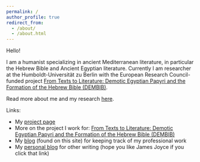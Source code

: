 ```yaml
---
permalink: /
author_profile: true
redirect_from: 
  - /about/
  - /about.html
---
```


Hello! 

I am a humanist specializing in ancient Mediterranean literature, in particular the Hebrew Bible and Ancient Egyptian literature. Currently I am researcher at the Humboldt-Universität zu Berlin with the European Research Council-funded project [From Texts to Literature: Demotic Egyptian Papyri and the Formation of the Hebrew Bible (DEMBIB)](https://www.theologie.hu-berlin.de/en/dembib/dembib).

Read more about me and my research [here](/aboutme).

Links:
* My [project page](https://www.theologie.hu-berlin.de/en/dembib/research-team/dr-joseph-cross)
* More on the project I work for: [From Texts to Literature: Demotic Egyptian Papyri and the Formation of the Hebrew Bible (DEMBIB)](https://www.theologie.hu-berlin.de/en/dembib/dembib)
* My [blog](/year-archive/) (found on this site) for keeping track of my professional work
* My [personal blog](https://josephjcross.blogspot.com/) for other writing (hope you like James Joyce if you click that link)
